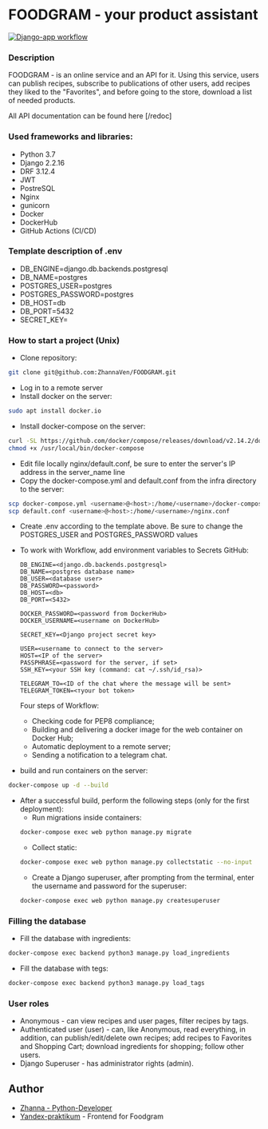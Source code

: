 # FOODGRAM - your product assistant
[![Django-app workflow](https://github.com/zhannaven/FOODGRAM/actions/workflows/yamdb_workflow.yml/badge.svg?branch=master)](https://github.com/zhannaven/FOODGRAM/actions/workflows/yamdb_workflow.yml)
### Description
FOODGRAM - is an online service and an API for it. Using this service, users can publish recipes, subscribe to publications of other users, add recipes they liked to the "Favorites", and before going to the store, download a list of needed products.

All API documentation can be found here [/redoc]

### Used frameworks and libraries:
- Python 3.7
- Django 2.2.16
- DRF 3.12.4
- JWT
- PostreSQL
- Nginx
- gunicorn
- Docker
- DockerHub
- GitHub Actions (CI/CD)

### Template description of .env
 - DB_ENGINE=django.db.backends.postgresql
 - DB_NAME=postgres
 - POSTGRES_USER=postgres
 - POSTGRES_PASSWORD=postgres
 - DB_HOST=db
 - DB_PORT=5432
 - SECRET_KEY=<Django project secret key>

### How to start a project (Unix) 
- Clone repository:
```bash
git clone git@github.com:ZhannaVen/FOODGRAM.git
```
- Log in to a remote server
- Install docker on the server:
```bash
sudo apt install docker.io 
```
- Install docker-compose on the server:
```bash
curl -SL https://github.com/docker/compose/releases/download/v2.14.2/docker-compose-linux-x86_64 -o /usr/local/bin/docker-compose
chmod +x /usr/local/bin/docker-compose
```
- Edit file locally nginx/default.conf, be sure to enter the server's IP address in the server_name line
- Copy the docker-compose.yml and default.conf from the infra directory to the server:
```bash
scp docker-compose.yml <username>@<host>:/home/<username>/docker-compose.yml
scp default.conf <username>@<host>:/home/<username>/nginx.conf
```
- Create .env according to the template above. Be sure to change the POSTGRES_USER and POSTGRES_PASSWORD values
- To work with Workflow, add environment variables to Secrets GitHub:
    ```
    DB_ENGINE=<django.db.backends.postgresql>
    DB_NAME=<postgres database name>
    DB_USER=<database user>
    DB_PASSWORD=<password>
    DB_HOST=<db>
    DB_PORT=<5432>
    
    DOCKER_PASSWORD=<password from DockerHub>
    DOCKER_USERNAME=<username on DockerHub>
    
    SECRET_KEY=<Django project secret key>

    USER=<username to connect to the server>
    HOST=<IP of the server>
    PASSPHRASE=<password for the server, if set>
    SSH_KEY=<your SSH key (command: cat ~/.ssh/id_rsa)>

    TELEGRAM_TO=<ID of the chat where the message will be sent>
    TELEGRAM_TOKEN=<тyour bot token>
    ```
    Four steps of Workflow:
     - Checking code for PEP8 compliance;
     - Building and delivering a docker image for the web container on Docker Hub;
     - Automatic deployment to a remote server;
     - Sending a notification to a telegram chat.

- build and run containers on the server:
```bash
docker-compose up -d --build
```
- After a successful build, perform the following steps (only for the first deployment):
    * Run migrations inside containers:
    ```bash
    docker-compose exec web python manage.py migrate
    ```
    * Collect static:
    ```bash
    docker-compose exec web python manage.py collectstatic --no-input
    ```  
    * Create a Django superuser, after prompting from the terminal, enter the username and password for the superuser:
    ```bash
    docker-compose exec web python manage.py createsuperuser
    ```

### Filling the database
- Fill the database with ingredients:
```bash
docker-compose exec backend python3 manage.py load_ingredients
```
- Fill the database with tegs:
```bash
docker-compose exec backend python3 manage.py load_tags
```

### User roles

- Anonymous - can view recipes and user pages, filter recipes by tags.
- Authenticated user (user) - can, like Anonymous, read everything, in addition, can publish/edit/delete own recipes; add recipes to Favorites and Shopping Cart; download ingredients for shopping; follow other users.
- Django Superuser - has administrator rights (admin).

## Author

- [Zhanna - Python-Developer](https://github.com/ZhannaVen)
- [Yandex-praktikum](https://github.com/yandex-praktikum) - Frontend for Foodgram
